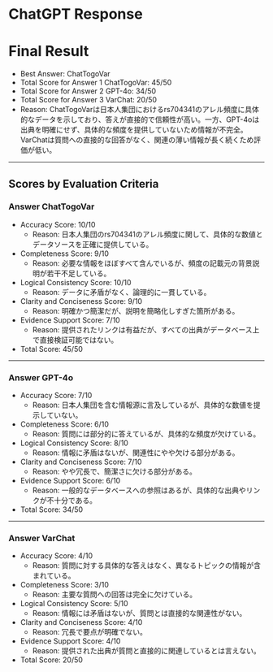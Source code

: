 # ChatGPT Response

# Final Result

- Best Answer: ChatTogoVar
- Total Score for Answer 1 ChatTogoVar: 45/50
- Total Score for Answer 2 GPT-4o: 34/50
- Total Score for Answer 3 VarChat: 20/50
- Reason: ChatTogoVarは日本人集団におけるrs704341のアレル頻度に具体的なデータを示しており、答えが直接的で信頼性が高い。一方、GPT-4oは出典を明確にせず、具体的な頻度を提供していないため情報が不完全。VarChatは質問への直接的な回答がなく、関連の薄い情報が長く続くため評価が低い。

---

## Scores by Evaluation Criteria

### Answer ChatTogoVar
- Accuracy Score: 10/10
  - Reason: 日本人集団のrs704341のアレル頻度に関して、具体的な数値とデータソースを正確に提供している。
- Completeness Score: 9/10
  - Reason: 必要な情報をほぼすべて含んでいるが、頻度の記載元の背景説明が若干不足している。
- Logical Consistency Score: 10/10
  - Reason: データに矛盾がなく、論理的に一貫している。
- Clarity and Conciseness Score: 9/10
  - Reason: 明確かつ簡潔だが、説明を簡略化しすぎた箇所がある。
- Evidence Support Score: 7/10
  - Reason: 提供されたリンクは有益だが、すべての出典がデータベース上で直接検証可能ではない。
- Total Score: 45/50

---

### Answer GPT-4o
- Accuracy Score: 7/10
  - Reason: 日本人集団を含む情報源に言及しているが、具体的な数値を提示していない。
- Completeness Score: 6/10
  - Reason: 質問には部分的に答えているが、具体的な頻度が欠けている。
- Logical Consistency Score: 8/10
  - Reason: 情報に矛盾はないが、関連性にやや欠ける部分がある。
- Clarity and Conciseness Score: 7/10
  - Reason: やや冗長で、簡潔さに欠ける部分がある。
- Evidence Support Score: 6/10
  - Reason: 一般的なデータベースへの参照はあるが、具体的な出典やリンクが不十分である。
- Total Score: 34/50

---

### Answer VarChat
- Accuracy Score: 4/10
  - Reason: 質問に対する具体的な答えはなく、異なるトピックの情報が含まれている。
- Completeness Score: 3/10
  - Reason: 主要な質問への回答は完全に欠けている。
- Logical Consistency Score: 5/10
  - Reason: 情報には矛盾はないが、質問とは直接的な関連性がない。
- Clarity and Conciseness Score: 4/10
  - Reason: 冗長で要点が明確でない。
- Evidence Support Score: 4/10
  - Reason: 提供された出典が質問と直接的に関連しているとは言えない。
- Total Score: 20/50
